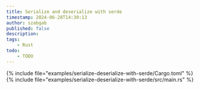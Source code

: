 ```yaml
---
title: Serialize and deserialize with serde
timestamp: 2024-06-28T14:30:13
author: szabgab
published: false
description:
tags:
    - Rust
todo:
    - TODO
---
```


{% include file="examples/serialize-deserialize-with-serde/Cargo.toml" %}
{% include file="examples/serialize-deserialize-with-serde/src/main.rs" %}

